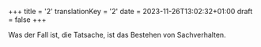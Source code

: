 +++
title = '2'
translationKey = '2'
date = 2023-11-26T13:02:32+01:00
draft = false
+++

Was der Fall ist, die Tatsache, ist das Bestehen von Sachverhalten.

